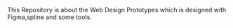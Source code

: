This Repository is about the Web Design Prototypes which is designed with Figma,spline and some tools.
